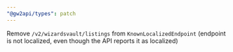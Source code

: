 ```yaml
---
"@gw2api/types": patch
---
```


Remove `/v2/wizardsvault/listings` from `KnownLocalizedEndpoint` (endpoint is not localized, even though the API reports it as localized)
